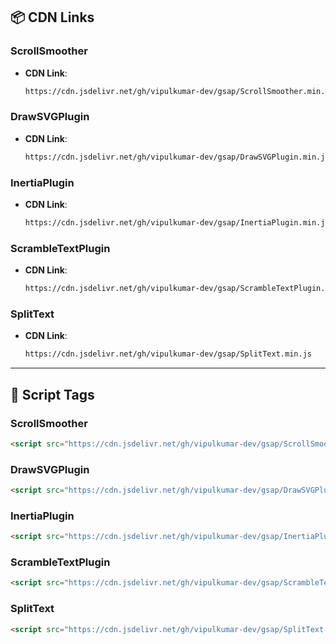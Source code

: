 ## 📦 CDN Links

### ScrollSmoother

- **CDN Link**:  
  ```html
  https://cdn.jsdelivr.net/gh/vipulkumar-dev/gsap/ScrollSmoother.min.js
  ```
   

### DrawSVGPlugin

- **CDN Link**:  
  ```html
  https://cdn.jsdelivr.net/gh/vipulkumar-dev/gsap/DrawSVGPlugin.min.js
  ``` 
  

### InertiaPlugin

- **CDN Link**:  
  ```html
  https://cdn.jsdelivr.net/gh/vipulkumar-dev/gsap/InertiaPlugin.min.js 
  ```

### ScrambleTextPlugin

- **CDN Link**:  
  ```html
  https://cdn.jsdelivr.net/gh/vipulkumar-dev/gsap/ScrambleTextPlugin.min.js
  ``` 

### SplitText

- **CDN Link**:  
  ```html
  https://cdn.jsdelivr.net/gh/vipulkumar-dev/gsap/SplitText.min.js
  ``` 

---

## 🧩 Script Tags

### ScrollSmoother

```html
<script src="https://cdn.jsdelivr.net/gh/vipulkumar-dev/gsap/ScrollSmoother.min.js"></script>
```


### DrawSVGPlugin

```html
<script src="https://cdn.jsdelivr.net/gh/vipulkumar-dev/gsap/DrawSVGPlugin.min.js"></script>
```


### InertiaPlugin

```html
<script src="https://cdn.jsdelivr.net/gh/vipulkumar-dev/gsap/InertiaPlugin.min.js"></script>
```


### ScrambleTextPlugin

```html
<script src="https://cdn.jsdelivr.net/gh/vipulkumar-dev/gsap/ScrambleTextPlugin.min.js"></script>
```


### SplitText

```html
<script src="https://cdn.jsdelivr.net/gh/vipulkumar-dev/gsap/SplitText.min.js"></script>
```

